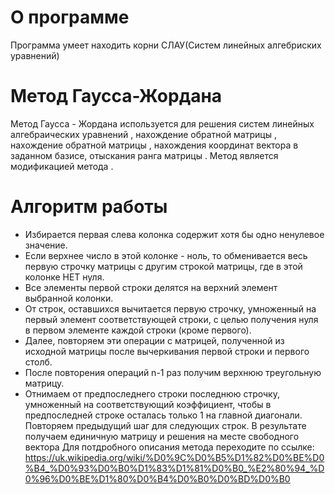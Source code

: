 #  О программе 
Программа умеет находить корни  СЛАУ(Систем линейных алгебриских уравнений)
#  Метод Гаусса-Жордана
Метод Гаусса - Жордана используется для решения систем линейных алгебраических уравнений , нахождение обратной матрицы ,
нахождение обратной матрицы , нахождения координат вектора в заданном базисе, отыскания ранга матрицы . Метод является модификацией метода .
# Алгоритм работы
* Избирается первая слева колонка содержит хотя бы одно ненулевое значение.
*  Если верхнее число в этой колонке - ноль, то обменивается весь первую строчку матрицы с другим строкой матрицы, где в этой колонке НЕТ нуля.
* Все элементы первой строки делятся на верхний элемент выбранной колонки.
* От строк, оставшихся вычитается первую строчку, умноженный на первый элемент соответствующей строки, с целью получения нуля в первом элементе каждой строки (кроме первого).
* Далее, повторяем эти операции с матрицей, полученной из исходной матрицы после вычеркивания первой строки и первого столб.
* После повторения операций n-1 раз получим верхнюю треугольную матрицу.
*  Отнимаем от предпоследнего строки последнюю строчку, умноженный на соответствующий коэффициент, чтобы в предпоследней строке осталась только 1 на главной диагонали.
Повторяем предыдущий шаг для следующих строк. В результате получаем единичную матрицу и решения на месте свободного вектора 
Для потдробного описания метода переходите по ссылке:
https://uk.wikipedia.org/wiki/%D0%9C%D0%B5%D1%82%D0%BE%D0%B4_%D0%93%D0%B0%D1%83%D1%81%D0%B0_%E2%80%94_%D0%96%D0%BE%D1%80%D0%B4%D0%B0%D0%BD%D0%B0
